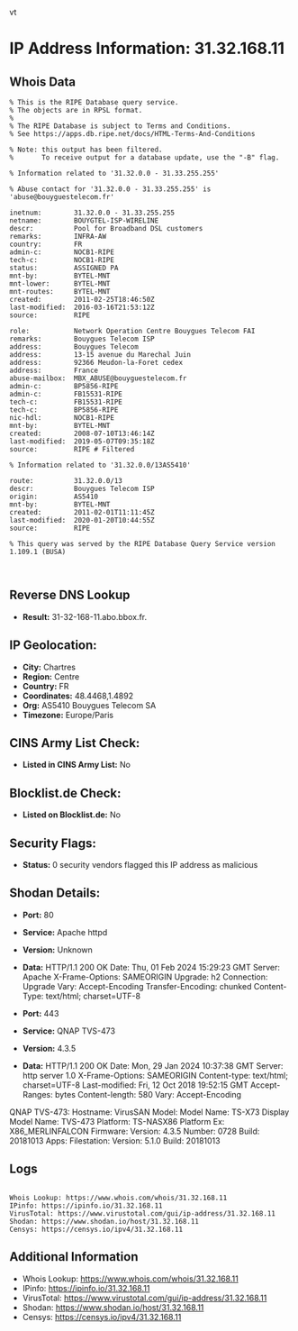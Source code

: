 vt
# IP Address Information: 31.32.168.11

## Whois Data
```
% This is the RIPE Database query service.
% The objects are in RPSL format.
%
% The RIPE Database is subject to Terms and Conditions.
% See https://apps.db.ripe.net/docs/HTML-Terms-And-Conditions

% Note: this output has been filtered.
%       To receive output for a database update, use the "-B" flag.

% Information related to '31.32.0.0 - 31.33.255.255'

% Abuse contact for '31.32.0.0 - 31.33.255.255' is 'abuse@bouyguestelecom.fr'

inetnum:        31.32.0.0 - 31.33.255.255
netname:        BOUYGTEL-ISP-WIRELINE
descr:          Pool for Broadband DSL customers
remarks:        INFRA-AW
country:        FR
admin-c:        NOCB1-RIPE
tech-c:         NOCB1-RIPE
status:         ASSIGNED PA
mnt-by:         BYTEL-MNT
mnt-lower:      BYTEL-MNT
mnt-routes:     BYTEL-MNT
created:        2011-02-25T18:46:50Z
last-modified:  2016-03-16T21:53:12Z
source:         RIPE

role:           Network Operation Centre Bouygues Telecom FAI
remarks:        Bouygues Telecom ISP
address:        Bouygues Telecom
address:        13-15 avenue du Marechal Juin
address:        92366 Meudon-la-Foret cedex
address:        France
abuse-mailbox:  MBX_ABUSE@bouyguestelecom.fr
admin-c:        BP5856-RIPE
admin-c:        FB15531-RIPE
tech-c:         FB15531-RIPE
tech-c:         BP5856-RIPE
nic-hdl:        NOCB1-RIPE
mnt-by:         BYTEL-MNT
created:        2008-07-10T13:46:14Z
last-modified:  2019-05-07T09:35:18Z
source:         RIPE # Filtered

% Information related to '31.32.0.0/13AS5410'

route:          31.32.0.0/13
descr:          Bouygues Telecom ISP
origin:         AS5410
mnt-by:         BYTEL-MNT
created:        2011-02-01T11:11:45Z
last-modified:  2020-01-20T10:44:55Z
source:         RIPE

% This query was served by the RIPE Database Query Service version 1.109.1 (BUSA)



```
## Reverse DNS Lookup
- **Result:** 31-32-168-11.abo.bbox.fr.

## IP Geolocation:
- **City:** Chartres
- **Region:** Centre
- **Country:** FR
- **Coordinates:** 48.4468,1.4892
- **Org:** AS5410 Bouygues Telecom SA
- **Timezone:** Europe/Paris

## CINS Army List Check:
- **Listed in CINS Army List:** 
No

## Blocklist.de Check:
- **Listed on Blocklist.de:** 
No

## Security Flags:
- **Status:** 0 security vendors flagged this IP address as malicious

## Shodan Details:
- **Port:** 80
- **Service:** Apache httpd
- **Version:** Unknown
- **Data:** HTTP/1.1 200 OK
Date: Thu, 01 Feb 2024 15:29:23 GMT
Server: Apache
X-Frame-Options: SAMEORIGIN
Upgrade: h2
Connection: Upgrade
Vary: Accept-Encoding
Transfer-Encoding: chunked
Content-Type: text/html; charset=UTF-8



- **Port:** 443
- **Service:** QNAP TVS-473
- **Version:** 4.3.5
- **Data:** HTTP/1.1 200 OK
Date: Mon, 29 Jan 2024 10:37:38 GMT
Server: http server 1.0
X-Frame-Options: SAMEORIGIN
Content-type: text/html; charset=UTF-8
Last-modified: Fri, 12 Oct 2018 19:52:15 GMT
Accept-Ranges: bytes
Content-length: 580
Vary: Accept-Encoding


QNAP TVS-473:
  Hostname: VirusSAN
  Model:
    Model Name: TS-X73
    Display Model Name: TVS-473
    Platform: TS-NASX86
    Platform Ex: X86_MERLINFALCON
  Firmware:
    Version: 4.3.5
    Number: 0728
    Build: 20181013
  Apps:
    Filestation:
      Version: 5.1.0
      Build: 20181013


## Logs
```

Whois Lookup: https://www.whois.com/whois/31.32.168.11
IPinfo: https://ipinfo.io/31.32.168.11
VirusTotal: https://www.virustotal.com/gui/ip-address/31.32.168.11
Shodan: https://www.shodan.io/host/31.32.168.11
Censys: https://censys.io/ipv4/31.32.168.11

```
## Additional Information
- Whois Lookup: https://www.whois.com/whois/31.32.168.11
- IPinfo: https://ipinfo.io/31.32.168.11
- VirusTotal: https://www.virustotal.com/gui/ip-address/31.32.168.11
- Shodan: https://www.shodan.io/host/31.32.168.11
- Censys: https://censys.io/ipv4/31.32.168.11

